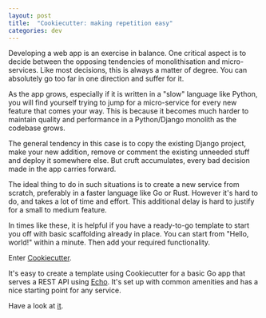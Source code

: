 ```yaml
---
layout: post
title:  "Cookiecutter: making repetition easy"
categories: dev
---
```

Developing a web app is an exercise in balance. One critical aspect is to decide between the opposing tendencies of monolithisation and micro-services. Like most decisions, this is always a matter of degree. You can absolutely go too far in one direction and suffer for it.

As the app grows, especially if it is written in a "slow" language like Python, you will find yourself trying to jump for a micro-service for every new feature that comes your way. This is because it becomes much harder to maintain quality and performance in a Python/Django monolith as the codebase grows.

The general tendency in this case is to copy the existing Django project, make your new addition, remove or comment the existing unneeded stuff and deploy it somewhere else. But cruft accumulates, every bad decision made in the app carries forward.

The ideal thing to do in such situations is to create a new service from scratch, preferably in a faster language like Go or Rust. However it's hard to do, and takes a lot of time and effort. This additional delay is hard to justify for a small to medium feature.

In times like these, it is helpful if you have a ready-to-go template to start you off with basic scaffolding already in place. You can start from "Hello, world!" within a minute. Then add your required functionality.

Enter [Cookiecutter](https://github.com/cookiecutter/cookiecutter).

It's easy to create a template using Cookiecutter for a basic Go app that serves a REST API using [Echo](https://echo.labstack.com/). It's set up with common amenities and has a nice starting point for any service.

Have a look at [it](https://github.com/parikshit-parspec/cookiecutter-go).